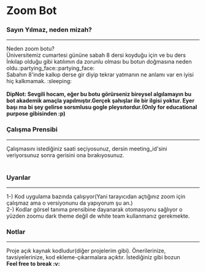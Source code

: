 # Zoom Bot

### Sayın Yılmaz, neden mizah?
<hr>
Neden zoom botu? <br>
Üniversitemiz cumartesi gününe sabah 8 dersi koyduğu için ve bu ders İnkılap olduğu gibi katılımın da zorunlu olması bu botun doğmasına neden oldu.:partying_face::partying_face: 
<br>
Sabahın 8'inde kalkıp derse gir diyip tekrar yatmanın ne anlamı var en iyisi hiç kalkmamak. :sleeping:
<br>
<br>
<b>DipNot: Sevgili hocam, eğer bu botu görürseniz bireysel algılamayın bu bot akademik amaçla yapılmıştır.Gerçek şahışlar ile bir ilgisi yoktur. Eyer başı ma bi şey gelirse sorsmlusu gogle pleysıtordur.(Only for educational purpose gibisinden :p)</b>

### Çalışma Prensibi <br>
<hr>
Çalışmasını istediğiniz saati seçiyosunuz, dersin meeting_id'sini veriyorsunuz sonra gerisini ona bırakıyosunuz.
<br>
<br>


### Uyarılar <br>
<hr>
1-) Kod uygulama bazında çalışıyor(Yani tarayıcıdan açtığınız zoom için çalışmaz ama o versiyonunu da yapıyorum şu an.)
<br>
2-) Kodlar görsel tanıma prensibine dayanarak otomasyonu sağlıyor o yüzden zoomu dark theme değil de white team kullanmanız gerekmekte.
<br>

### Notlar <br>
<hr>
Proje açık kaynak kodludur(diğer projelerim gibi). Önerilerinize, tavsiyelerinize, kod ekleme-çıkarmalara açıktır. İstediğiniz gibi bozun 
<br>
<b>Feel free to break :v: </b>
